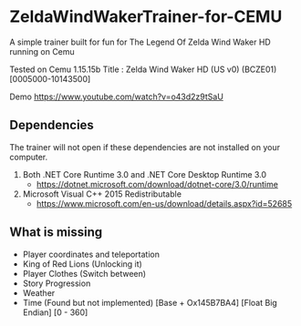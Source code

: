 # ZeldaWindWakerTrainer-for-CEMU
A simple trainer built for fun for The Legend Of Zelda Wind Waker HD running on Cemu

Tested on Cemu 1.15.15b
Title : Zelda Wind Waker HD (US v0) (BCZE01) [0005000-10143500]

Demo https://www.youtube.com/watch?v=o43d2z9tSaU

## Dependencies

The trainer will not open if these dependencies are not installed on your computer.

1. Both .NET Core Runtime 3.0 and .NET Core Desktop Runtime 3.0
   * https://dotnet.microsoft.com/download/dotnet-core/3.0/runtime
2. Microsoft Visual C++ 2015 Redistributable
   * https://www.microsoft.com/en-us/download/details.aspx?id=52685

## What is missing

* Player coordinates and teleportation
* King of Red Lions (Unlocking it)
* Player Clothes (Switch between)
* Story Progression
* Weather
* Time (Found but not implemented) [Base + Ox145B7BA4] [Float Big Endian] [0 - 360]
